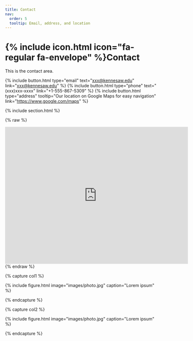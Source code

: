 ```yaml
---
title: Contact
nav:
  order: 5
  tooltip: Email, address, and location
---
```


# {% include icon.html icon="fa-regular fa-envelope" %}Contact

This is the contact area.

{%
  include button.html
  type="email"
  text="xxx@kennesaw.edu"
  link="xxx@kennesaw.edu"
%}
{%
  include button.html
  type="phone"
  text="(xxx)xxx-xxxx"
  link="+1-555-867-5309"
%}
{%
  include button.html
  type="address"
  tooltip="Our location on Google Maps for easy navigation"
  link="https://www.google.com/maps"
%}

{% include section.html %}

{% raw %}
<iframe src="https://www.google.com/maps/embed?pb=!1m18!1m12!1m3!1d3310.1064383674875!2d-84.52102052248156!3d33.9383904237305!2m3!1f0!2f0!3f0!3m2!1i1024!2i768!4f13.1!3m3!1m2!1s0x88f5115510312027%3A0x81ce76f9703afb9c!2sKennesaw%20State%20University!5e0!3m2!1sen!2sus!4v1704409890375!5m2!1sen!2sus" width="600" height="450" style="border:0;" allowfullscreen="" loading="lazy" referrerpolicy="no-referrer-when-downgrade"></iframe>
{% endraw %}

{% capture col1 %}

{%
  include figure.html
  image="images/photo.jpg"
  caption="Lorem ipsum"
%}

{% endcapture %}

{% capture col2 %}

{%
  include figure.html
  image="images/photo.jpg"
  caption="Lorem ipsum"
%}

{% endcapture %}

<!-- {% include cols.html col1=col1 col2=col2 %} -->

<!-- {% include section.html dark=true %}

{% capture col1 %}
Lorem ipsum dolor sit amet  
consectetur adipiscing elit  
sed do eiusmod tempor
{% endcapture %}

{% capture col2 %}
Lorem ipsum dolor sit amet  
consectetur adipiscing elit  
sed do eiusmod tempor
{% endcapture %}

{% capture col3 %}
Lorem ipsum dolor sit amet  
consectetur adipiscing elit  
sed do eiusmod tempor
{% endcapture %}

<!-- {% include cols.html col1=col1 col2=col2 col3=col3 %} -->
